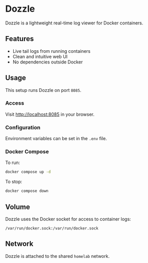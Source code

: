 # Dozzle

Dozzle is a lightweight real-time log viewer for Docker containers.

## Features

- Live tail logs from running containers
- Clean and intuitive web UI
- No dependencies outside Docker

## Usage

This setup runs Dozzle on port `8085`.

### Access

Visit [http://localhost:8085](http://localhost:8085) in your browser.

### Configuration

Environment variables can be set in the `.env` file.

### Docker Compose

To run:

```bash
docker compose up -d
```

To stop:

```bash
docker compose down
```

## Volume

Dozzle uses the Docker socket for access to container logs:

```
/var/run/docker.sock:/var/run/docker.sock
```

## Network

Dozzle is attached to the shared `homelab` network.
